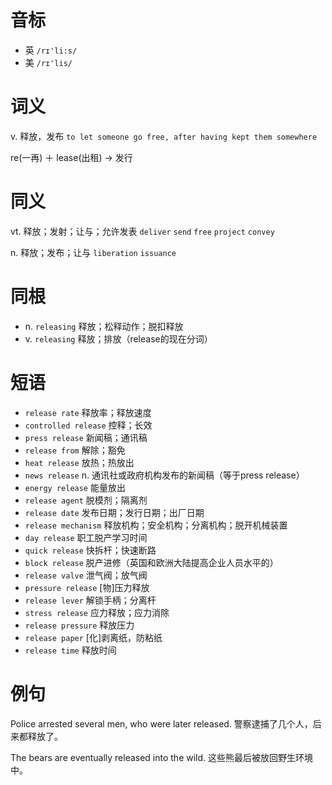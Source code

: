 # 音标

- 英 `/rɪ'li:s/`
- 美 `/rɪ'lis/`

# 词义

v. 释放，发布
`to let someone go free, after having kept them somewhere`



re(一再) ＋ lease(出租) → 发行

# 同义

vt. 释放；发射；让与；允许发表
`deliver` `send` `free` `project` `convey`

n. 释放；发布；让与
`liberation` `issuance`

# 同根

- n. `releasing` 释放；松释动作；脱扣释放
- v. `releasing` 释放；排放（release的现在分词）

# 短语

- `release rate` 释放率；释放速度
- `controlled release` 控释；长效
- `press release` 新闻稿；通讯稿
- `release from` 解除；豁免
- `heat release` 放热；热放出
- `news release` n. 通讯社或政府机构发布的新闻稿（等于press release）
- `energy release` 能量放出
- `release agent` 脱模剂；隔离剂
- `release date` 发布日期；发行日期；出厂日期
- `release mechanism` 释放机构；安全机构；分离机构；脱开机械装置
- `day release` 职工脱产学习时间
- `quick release` 快拆杆；快速断路
- `block release` 脱产进修（英国和欧洲大陆提高企业人员水平的）
- `release valve` 泄气阀；放气阀
- `pressure release` [物]压力释放
- `release lever` 解锁手柄；分离杆
- `stress release` 应力释放；应力消除
- `release pressure` 释放压力
- `release paper` [化]剥离纸，防粘纸
- `release time` 释放时间

# 例句

Police arrested several men, who were later released.
警察逮捕了几个人，后来都释放了。

The bears are eventually released into the wild.
这些熊最后被放回野生环境中。


